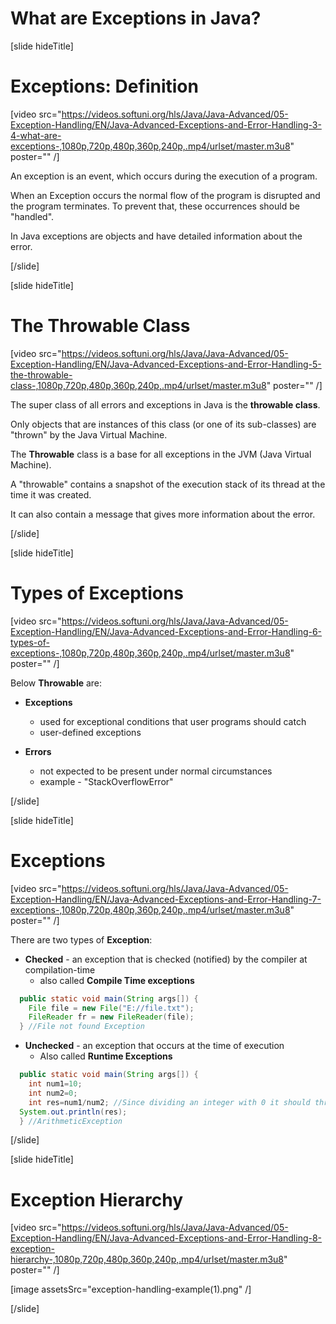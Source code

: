 # What are Exceptions in Java?

[slide hideTitle]

# Exceptions: Definition

[video src="https://videos.softuni.org/hls/Java/Java-Advanced/05-Exception-Handling/EN/Java-Advanced-Exceptions-and-Error-Handling-3-4-what-are-exceptions-,1080p,720p,480p,360p,240p,.mp4/urlset/master.m3u8" poster="" /]

An exception is an event, which occurs during the execution of a program. 

When an Exception occurs the normal flow of the program is disrupted and the program terminates. To prevent that, these occurrences should be "handled". 

In Java exceptions are objects and have detailed information about the error.

[/slide]

[slide hideTitle]

# The Throwable Class

[video src="https://videos.softuni.org/hls/Java/Java-Advanced/05-Exception-Handling/EN/Java-Advanced-Exceptions-and-Error-Handling-5-the-throwable-class-,1080p,720p,480p,360p,240p,.mp4/urlset/master.m3u8" poster="" /]

The super class of all errors and exceptions in Java is the **throwable class**. 

Only objects that are instances of this class (or one of its sub-classes) are "thrown" by the Java Virtual Machine. 

The **Throwable** class is a base for all exceptions in the JVM (Java Virtual Machine). 

A "throwable" contains a snapshot of the execution stack of its thread at the time it was created. 

It can also contain a message that gives more information about the error. 

[/slide]

[slide hideTitle]

# Types of Exceptions

[video src="https://videos.softuni.org/hls/Java/Java-Advanced/05-Exception-Handling/EN/Java-Advanced-Exceptions-and-Error-Handling-6-types-of-exceptions-,1080p,720p,480p,360p,240p,.mp4/urlset/master.m3u8" poster="" /]

Below **Throwable** are:

- **Exceptions**
    - used for exceptional conditions that user programs should catch
    - user-defined exceptions

- **Errors**
    - not expected to be present under normal circumstances
    - example - "StackOverflowError"

[/slide]

[slide hideTitle]

# Exceptions

[video src="https://videos.softuni.org/hls/Java/Java-Advanced/05-Exception-Handling/EN/Java-Advanced-Exceptions-and-Error-Handling-7-exceptions-,1080p,720p,480p,360p,240p,.mp4/urlset/master.m3u8" poster="" /]

There are two types of **Exception**:

- **Checked** - an exception that is checked (notified) by the compiler at compilation-time
    - also called **Compile Time exceptions**

```java 
  public static void main(String args[]) {
    File file = new File("E://file.txt");
    FileReader fr = new FileReader(file);
  } //File not found Exception
```

- **Unchecked** - an exception that occurs at the time of execution
    - Also called **Runtime Exceptions**

```java 
  public static void main(String args[]) {
    int num1=10;
    int num2=0;
    int res=num1/num2; //Since dividing an integer with 0 it should throw ArithmeticException
  System.out.println(res);
  } //ArithmeticException
```
[/slide]

[slide hideTitle]

# Exception Hierarchy 

[video src="https://videos.softuni.org/hls/Java/Java-Advanced/05-Exception-Handling/EN/Java-Advanced-Exceptions-and-Error-Handling-8-exception-hierarchy-,1080p,720p,480p,360p,240p,.mp4/urlset/master.m3u8" poster="" /]

[image assetsSrc="exception-handling-example(1).png" /]

[/slide]


